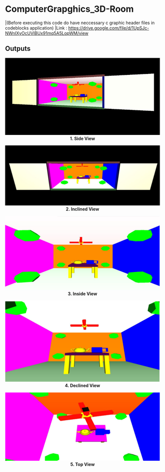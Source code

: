 # ComputerGrapghics_3D-Room
|(Before executing this code do have neccessary c graphic header files in codeblocks application) 
|Link : https://drive.google.com/file/d/1UpSJc-NWnIXyOcUVIBUx91mq5A5LopWM/view

## Outputs

<p align="center">
  <img src="https://github.com/Prajwal-YP/imageCache/blob/main/cg1.png" alt="Main">
  <br>
  <b>1. Side View<b>
</p>
  
<p align="center">
  <img src="https://github.com/Prajwal-YP/imageCache/blob/main/cg2.png" alt="Main">
  <br>
  <b>2. Inclined View<b>
</p>
  
<p align="center">
  <img src="https://github.com/Prajwal-YP/imageCache/blob/main/cg3.png" alt="Main">
  <br>
  <b>3. Inside View<b>
</p>
  
<p align="center">
  <img src="https://github.com/Prajwal-YP/imageCache/blob/main/cg4.png" alt="Main">
  <br>
  <b>4. Declined View<b>
</p>
  
<p align="center">
  <img src="https://github.com/Prajwal-YP/imageCache/blob/main/cg5.png" alt="Main">
  <br>
  <b>5. Top View<b>
</p>
  
  

